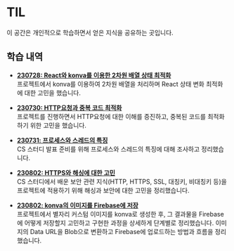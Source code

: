 # TIL

이 공간은 개인적으로 학습하면서 얻은 지식을 공유하는 곳입니다.

## 학습 내역

- **[230728: React와 konva를 이용한 2차원 배열 상태 최적화](https://github.com/kimmainsain/TIL/blob/master/230728/React_konva.md)**  
  프로젝트에서 konva를 이용하여 2차원 배열을 처리하며 React 상태 변화 최적화에 대한 고민을 했습니다.

- **[230730: HTTP요청과 중복 코드 최적화](https://github.com/kimmainsain/TIL/blob/master/230730/React_HTTP_Callback.md)**  
  프로젝트를 진행하면서 HTTP요청에 대한 이해를 증진하고, 중복된 코드를 최적화하기 위한 고민을 했습니다.

- **[230731: 프로세스와 스레드의 특징](https://github.com/kimmainsain/TIL/blob/master/230731/Process_Thread.md)**  
  CS 스터디 발표 준비를 위해 프로세스와 스레드의 특징에 대해 조사하고 정리했습니다.

- **[230802: HTTPS와 해싱에 대한 고민](https://github.com/kimmainsain/TIL/blob/master/230802/HTTPS_and_Hashing.md)**  
  CS 스터디에서 배운 보안 관련 지식(HTTP, HTTPS, SSL, 대칭키, 비대칭키 등)을 프로젝트에 적용하기 위해 해싱과 보안에 대한 고민을 정리했습니다.

- **[230802: konva의 이미지를 Firebase에 저장](https://github.com/kimmainsain/TIL/blob/master/230802/Konva_and_Firebase_Storage.md)**  
  프로젝트에서 별자리 커스텀 이미지를 konva로 생성한 후, 그 결과물을 Firebase에 어떻게 저장할지 고민하고 구현한 과정을 상세하게 단계별로 정리했습니다. 이미지의 Data URL을 Blob으로 변환하고 Firebase에 업로드하는 방법과 흐름을 정리했습니다.
